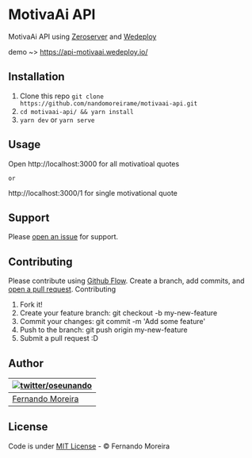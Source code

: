# MotivaAi API

MotivaAi API using [Zeroserver](https://github.com/remoteinterview/zero) and [Wedeploy](https://wedeploy.com/)

demo ~> https://api-motivaai.wedeploy.io/

## Installation

1. Clone this repo `git clone https://github.com/nandomoreirame/motivaai-api.git`
2. `cd motivaai-api/ && yarn install`
3. `yarn dev` or `yarn serve`

## Usage


Open http://localhost:3000 for all motivatioal quotes

`or`

http://localhost:3000/1 for single motivational quote

## Support

Please [open an issue](https://github.com/nandomoreirame/motivaai-api/issues/new) for support.

## Contributing

Please contribute using [Github Flow](https://guides.github.com/introduction/flow/). Create a branch, add commits, and [open a pull request](https://github.com/nandomoreirame/motivaai-api/compare?expand=1).
Contributing

1. Fork it!
2. Create your feature branch: git checkout -b my-new-feature
3. Commit your changes: git commit -m 'Add some feature'
4. Push to the branch: git push origin my-new-feature
5. Submit a pull request :D

## Author

| [![twitter/oseunando](https://avatars6.githubusercontent.com/u/1318271?v=4&s=120)](http://twitter.com/oseunando "Follow @oseunando on Twitter") |
|---|
| [Fernando Moreira](http://nandomoreira.me) |

## License

Code is under [MIT License](/LICENSE) - © Fernando Moreira

